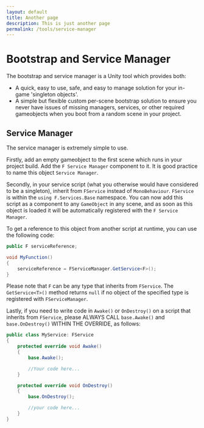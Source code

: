 ```yaml
---
layout: default
title: Another page
description: This is just another page
permalink: /tools/service-manager
---
```


# Bootstrap and Service Manager

The bootstrap and service manager is a Unity tool which provides both:
- A quick, easy to use, safe, and easy to manage solution for your in-game 'singleton objects'.
- A simple but flexible custom per-scene bootstrap solution to ensure you never have issues of missing managers, services, or other required gameobjects when you boot from a random scene in your project.

## Service Manager

The service manager is extremely simple to use.

Firstly, add an empty gameobject to the first scene which runs in your project build. Add the `F Service Manager` component to it. It is good practice to name this object `Service Manager`.

Secondly, in your service script (what you otherwise would have considered to be a singleton), inherit from `FService` instead of `MonoBehaviour`. `FService` is within the `using F.Services.Base` namespace.
You can now add this script as a component to any `GameObject` in any scene, and as soon as this object is loaded it will be automatically registered with the `F Service Manager`.

To get a reference to this object from another script at runtime, you can use the following code:
```c#
public F serviceReference;

void MyFunction()
{
    serviceReference = FServiceManager.GetService<F>();
} 
```

Please note that `F` can be any type that inherits from `FService`.
The `GetService<T>()` method returns `null` if no object of the specified type is registered with `FServiceManager`.

Lastly, if you need to write code in `Awake()` or `OnDestroy()` on a script that inherits from `FService`, please ALWAYS CALL `base.Awake()` and `base.OnDestroy()` WITHIN THE OVERRIDE, as follows:
```c#
public class MyService: FService
{
    protected override void Awake()
    {
        base.Awake();

        //Your code here...
    }

    protected override void OnDestroy()
    {
        base.OnDestroy();

        //your code here...
    }
}
```


<!-- [back](./) -->
